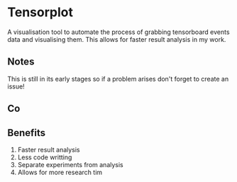 # Tensorplot
A visualisation tool to automate the process of grabbing tensorboard events
data and visualising them.  This allows for faster result analysis in my work.

## Notes
This is still in its early stages so if a problem arises don't forget to create an issue!

## Co

## Benefits
1. Faster result analysis
2. Less code writting
3. Separate experiments from analysis
4. Allows for more research tim
